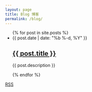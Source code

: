 ```yaml
---
layout: page
title: Blog 博客
permalink: /blog/
---
```


<ul class="post-list">
    {% for post in site.posts %}
      <li>
        <span class="post-meta">{{ post.date | date: "%b %-d, %Y" }}</span>
        <h2>
          <a class="post-link" href="{{ post.url | prepend: site.baseurl }}">{{ post.title }}</a>
        </h2>
        <p>
          {{ post.description }}
        </p>
      </li>
    {% endfor %}
  </ul>

  <p class="rss-subscribe"><a href="{{ "/feed.xml" | prepend: site.baseurl }}">RSS</a></p>